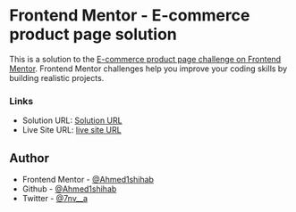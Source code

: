 # Frontend Mentor - E-commerce product page solution

This is a solution to the [E-commerce product page challenge on Frontend Mentor](https://www.frontendmentor.io/challenges/ecommerce-product-page-UPsZ9MJp6). Frontend Mentor challenges help you improve your coding skills by building realistic projects.

### Links

-   Solution URL: [Solution URL](https://www.frontendmentor.io/solutions/ecommerce-product-page-B_UJL9aH1)
-   Live Site URL: [live site URL](https://ahmed1shihab.github.io/ecommerce-product-page-main/)

## Author

-   Frontend Mentor - [@Ahmed1shihab](https://www.frontendmentor.io/profile/Ahmed1shihab)
-   Github - [@Ahmed1shihab](https://www.github.com/Ahmed1shihab)
-   Twitter - [@7nv\_\_a](https://www.twitter.com/7nv__a)
